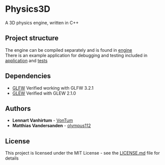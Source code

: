 # Physics3D
A 3D physics engine, written in C++

## Project structure
The engine can be compiled separately and is found in [engine](/engine)  
There is an example application for debugging and testing included in [application](/application) and [tests](/tests)

## Dependencies
- [GLFW](https://www.glfw.org/) Verified working with GLFW 3.2.1  
- [GLEW](http://glew.sourceforge.net/) Verified with GLEW 2.1.0

## Authors
* **Lennart Vanhirtum** - [VonTum](https://github.com/VonTum)
* **Matthias Vandersanden** - [olympus112](https://github.com/olympus112)

## License
This project is licensed under the MIT License - see the [LICENSE.md](LICENSE.md) file for details
